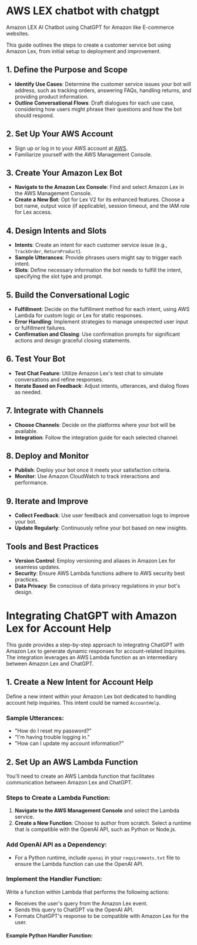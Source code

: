 # AWS LEX chatbot with chatgpt
 Amazon LEX AI Chatbot using ChatGPT for Amazon like E-commerce websites.


This guide outlines the steps to create a customer service bot using Amazon Lex, from initial setup to deployment and improvement.

## 1. Define the Purpose and Scope

- **Identify Use Cases**: Determine the customer service issues your bot will address, such as tracking orders, answering FAQs, handling returns, and providing product information.
- **Outline Conversational Flows**: Draft dialogues for each use case, considering how users might phrase their questions and how the bot should respond.

## 2. Set Up Your AWS Account

- Sign up or log in to your AWS account at [AWS](https://aws.amazon.com/).
- Familiarize yourself with the AWS Management Console.

## 3. Create Your Amazon Lex Bot

- **Navigate to the Amazon Lex Console**: Find and select Amazon Lex in the AWS Management Console.
- **Create a New Bot**: Opt for Lex V2 for its enhanced features. Choose a bot name, output voice (if applicable), session timeout, and the IAM role for Lex access.

## 4. Design Intents and Slots

- **Intents**: Create an intent for each customer service issue (e.g., `TrackOrder`, `ReturnProduct`).
- **Sample Utterances**: Provide phrases users might say to trigger each intent.
- **Slots**: Define necessary information the bot needs to fulfill the intent, specifying the slot type and prompt.

## 5. Build the Conversational Logic

- **Fulfillment**: Decide on the fulfillment method for each intent, using AWS Lambda for custom logic or Lex for static responses.
- **Error Handling**: Implement strategies to manage unexpected user input or fulfillment failures.
- **Confirmation and Closing**: Use confirmation prompts for significant actions and design graceful closing statements.

## 6. Test Your Bot

- **Test Chat Feature**: Utilize Amazon Lex's test chat to simulate conversations and refine responses.
- **Iterate Based on Feedback**: Adjust intents, utterances, and dialog flows as needed.

## 7. Integrate with Channels

- **Choose Channels**: Decide on the platforms where your bot will be available.
- **Integration**: Follow the integration guide for each selected channel.

## 8. Deploy and Monitor

- **Publish**: Deploy your bot once it meets your satisfaction criteria.
- **Monitor**: Use Amazon CloudWatch to track interactions and performance.

## 9. Iterate and Improve

- **Collect Feedback**: Use user feedback and conversation logs to improve your bot.
- **Update Regularly**: Continuously refine your bot based on new insights.

## Tools and Best Practices

- **Version Control**: Employ versioning and aliases in Amazon Lex for seamless updates.
- **Security**: Ensure AWS Lambda functions adhere to AWS security best practices.
- **Data Privacy**: Be conscious of data privacy regulations in your bot's design.



# Integrating ChatGPT with Amazon Lex for Account Help

This guide provides a step-by-step approach to integrating ChatGPT with Amazon Lex to generate dynamic responses for account-related inquiries. The integration leverages an AWS Lambda function as an intermediary between Amazon Lex and ChatGPT.

## 1. Create a New Intent for Account Help

Define a new intent within your Amazon Lex bot dedicated to handling account help inquiries. This intent could be named `AccountHelp`.

### Sample Utterances:
- "How do I reset my password?"
- "I'm having trouble logging in."
- "How can I update my account information?"

## 2. Set Up an AWS Lambda Function

You'll need to create an AWS Lambda function that facilitates communication between Amazon Lex and ChatGPT.

### Steps to Create a Lambda Function:
1. **Navigate to the AWS Management Console** and select the Lambda service.
2. **Create a New Function**: Choose to author from scratch. Select a runtime that is compatible with the OpenAI API, such as Python or Node.js.

### Add OpenAI API as a Dependency:
- For a Python runtime, include `openai` in your `requirements.txt` file to ensure the Lambda function can use the OpenAI API.

### Implement the Handler Function:
Write a function within Lambda that performs the following actions:
- Receives the user's query from the Amazon Lex event.
- Sends this query to ChatGPT via the OpenAI API.
- Formats ChatGPT's response to be compatible with Amazon Lex for the user.

#### Example Python Handler Function:
